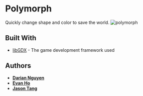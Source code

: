# Polymorph

Quickly change shape and color to save the world.
![polymorph](https://user-images.githubusercontent.com/25027010/46446470-5fd63980-c731-11e8-9313-b934dd624e6e.png)

## Built With

* [libGDX](https://libgdx.badlogicgames.com/) - The game development framework used

## Authors

* [**Darian Nguyen**](https://github.com/nguyen-darianhuy)
* [**Evan Ho**](https://github.com/evanho9)
* [**Jason Tang**](https://github.com/DeadlyPho)

